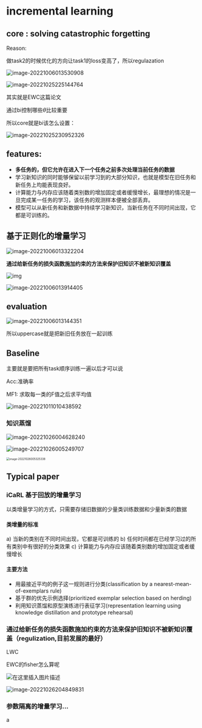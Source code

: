 # incremental learning

## core : solving **catastrophic forgetting**

Reason:

做task2的时候优化的方向让task1的loss变高了，所以regulazation

![image-20221006013530908](../../Library/Application%20Support/typora-user-images/image-20221006013530908.png)

![image-20221025225144764](../../Library/Application%20Support/typora-user-images/image-20221025225144764.png)

其实就是EWC这篇论文



通过bi控制哪些$\theta$比较重要

所以core就是bi该怎么设置：

![image-20221025230952326](../../Library/Application%20Support/typora-user-images/image-20221025230952326.png)

## features:


* **多任务的，但它允许在进入下一个任务之前多次处理当前任务的数据**
* 学习新知识的同时能够保留以前学习到的大部分知识，也就是模型在旧任务和新任务上均能表现良好。
* 计算能力与内存应该随着类别数的增加固定或者缓慢增长，最理想的情况是一旦完成某一任务的学习，该任务的观测样本便被全部丢弃。
* 模型可以从新任务和新数据中持续学习新知识，当新任务在不同时间出现，它都是可训练的。

## 基于正则化的增量学习

![image-20221006013322204](../../Library/Application%20Support/typora-user-images/image-20221006013322204.png)

**通过给新任务的损失函数施加约束的方法来保护旧知识不被新知识覆盖**



![img](https://imgconvert.csdnimg.cn/aHR0cHM6Ly9pbWctYmxvZy5jc2RuaW1nLmNuL2ltZ19jb252ZXJ0L2IwNjUwMTIyZDEwN2JjNjkzNWI5MDYxZThhZjNhMGE1LnBuZw?x-oss-process=image/format,png)

![image-20221006013914405](../../Library/Application%20Support/typora-user-images/image-20221006013914405.png)

## evaluation

![image-20221006013144351](../../Library/Application%20Support/typora-user-images/image-20221006013144351.png)

所以uppercase就是把新旧任务放在一起训练

## Baseline

主要就是要把所有task顺序训练一遍以后才可以说

Acc:准确率

MF1: 求取每一类的F值之后求平均值

![image-20221011010438592](../../Library/Application%20Support/typora-user-images/image-20221011010438592.png)

### 知识蒸馏

![image-20221026004628240](../../Library/Application%20Support/typora-user-images/image-20221026004628240.png)

![image-20221026005249707](../../Library/Application%20Support/typora-user-images/image-20221026005249707.png)

<img src="../../Library/Application%20Support/typora-user-images/image-20221026005325338.png" alt="image-20221026005325338" style="zoom:50%;" />

## Typical paper

### iCaRL 基于回放的增量学习

以类增量学习的方式，只需要存储旧数据的少量类训练数据和少量新类的数据



#### 类增量的标准

a) 当新的类别在不同时间出现，它都是可训练的
b) 任何时间都在已经学习过的所有类别中有很好的分类效果
c) 计算能力与内存应该随着类别数的增加固定或者缓慢增长

#### 主要方法

- 用最接近平均的例子这一规则进行分类(classification by a nearest-mean-of-exemplars rule)
- 基于群的优先示例选择(prioritized exemplar selection based on herding)
- 利用知识蒸馏和原型演练进行表征学习(representation learning using knowledge distillation and prototype rehearsal)



### 通过给新任务的损失函数施加约束的方法来保护旧知识不被新知识覆盖（regulization,目前发展的最好）

LWC

EWC的fisher怎么算呢

![在这里插入图片描述](https://img-blog.csdnimg.cn/20200118202409497.png?x-oss-process=image/watermark,type_ZmFuZ3poZW5naGVpdGk,shadow_10,text_aHR0cHM6Ly9ibG9nLmNzZG4ubmV0L2RoYWl1ZGE=,size_16,color_FFFFFF,t_70)

![image-20221026204849831](../../Library/Application%20Support/typora-user-images/image-20221026204849831.png)

### 参数隔离的增量学习...

a
